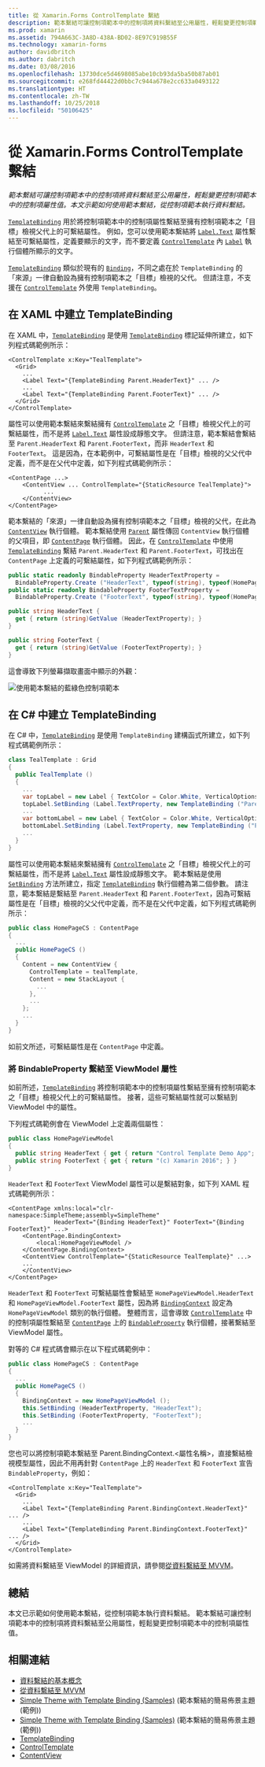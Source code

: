 ```yaml
---
title: 從 Xamarin.Forms ControlTemplate 繫結
description: 範本繫結可讓控制項範本中的控制項將資料繫結至公用屬性，輕鬆變更控制項範本中的控制項屬性值。 本文示範如何使用範本繫結，從控制項範本執行資料繫結。
ms.prod: xamarin
ms.assetid: 794A663C-3A8D-438A-BD02-8E97C919B55F
ms.technology: xamarin-forms
author: davidbritch
ms.author: dabritch
ms.date: 03/08/2016
ms.openlocfilehash: 13730dce5d4698085abe10cb93da5ba50b87ab01
ms.sourcegitcommit: e268fd44422d0bbc7c944a678e2cc633a0493122
ms.translationtype: HT
ms.contentlocale: zh-TW
ms.lasthandoff: 10/25/2018
ms.locfileid: "50106425"
---
```

# <a name="binding-from-a-xamarinforms-controltemplate"></a>從 Xamarin.Forms ControlTemplate 繫結

_範本繫結可讓控制項範本中的控制項將資料繫結至公用屬性，輕鬆變更控制項範本中的控制項屬性值。本文示範如何使用範本繫結，從控制項範本執行資料繫結。_

[`TemplateBinding`](xref:Xamarin.Forms.TemplateBinding) 用於將控制項範本中的控制項屬性繫結至擁有控制項範本之「目標」檢視父代上的可繫結屬性。 例如，您可以使用範本繫結將 [`Label.Text`](xref:Xamarin.Forms.Label.Text) 屬性繫結至可繫結屬性，定義要顯示的文字，而不要定義 [`ControlTemplate`](xref:Xamarin.Forms.ControlTemplate) 內 [`Label`](xref:Xamarin.Forms.Label) 執行個體所顯示的文字。

[`TemplateBinding`](xref:Xamarin.Forms.TemplateBinding) 類似於現有的 [`Binding`](xref:Xamarin.Forms.Binding)，不同之處在於 `TemplateBinding` 的「來源」一律自動設為擁有控制項範本之「目標」檢視的父代。 但請注意，不支援在 [`ControlTemplate`](xref:Xamarin.Forms.ControlTemplate) 外使用 `TemplateBinding`。

## <a name="creating-a-templatebinding-in-xaml"></a>在 XAML 中建立 TemplateBinding

在 XAML 中，[`TemplateBinding`](xref:Xamarin.Forms.TemplateBinding) 是使用 [`TemplateBinding`](xref:Xamarin.Forms.Xaml.TemplateBindingExtension) 標記延伸所建立，如下列程式碼範例所示：

```xaml
<ControlTemplate x:Key="TealTemplate">
  <Grid>
    ...
    <Label Text="{TemplateBinding Parent.HeaderText}" ... />
    ...
    <Label Text="{TemplateBinding Parent.FooterText}" ... />
  </Grid>
</ControlTemplate>
```

屬性可以使用範本繫結來繫結擁有 [`ControlTemplate`](xref:Xamarin.Forms.ControlTemplate) 之「目標」檢視父代上的可繫結屬性，而不是將 [`Label.Text`](xref:Xamarin.Forms.Label.Text) 屬性設成靜態文字。 但請注意，範本繫結會繫結至 `Parent.HeaderText` 和 `Parent.FooterText`，而非 `HeaderText` 和 `FooterText`。 這是因為，在本範例中，可繫結屬性是在「目標」檢視的父父代中定義，而不是在父代中定義，如下列程式碼範例所示：

```xaml
<ContentPage ...>
    <ContentView ... ControlTemplate="{StaticResource TealTemplate}">
          ...
    </ContentView>
</ContentPage>
```

範本繫結的「來源」一律自動設為擁有控制項範本之「目標」檢視的父代，在此為 [`ContentView`](xref:Xamarin.Forms.ContentView) 執行個體。 範本繫結使用 [`Parent`](xref:Xamarin.Forms.Element.Parent) 屬性傳回 `ContentView` 執行個體的父項目，即 [`ContentPage`](xref:Xamarin.Forms.ContentPage) 執行個體。 因此，在 [`ControlTemplate`](xref:Xamarin.Forms.ControlTemplate) 中使用 [`TemplateBinding`](xref:Xamarin.Forms.TemplateBinding) 繫結 `Parent.HeaderText` 和 `Parent.FooterText`，可找出在 `ContentPage` 上定義的可繫結屬性，如下列程式碼範例所示：

```csharp
public static readonly BindableProperty HeaderTextProperty =
  BindableProperty.Create ("HeaderText", typeof(string), typeof(HomePage), "Control Template Demo App");
public static readonly BindableProperty FooterTextProperty =
  BindableProperty.Create ("FooterText", typeof(string), typeof(HomePage), "(c) Xamarin 2016");

public string HeaderText {
  get { return (string)GetValue (HeaderTextProperty); }
}

public string FooterText {
  get { return (string)GetValue (FooterTextProperty); }
}
```

這會導致下列螢幕擷取畫面中顯示的外觀：

![](template-binding-images/teal-theme.png "使用範本繫結的藍綠色控制項範本")

## <a name="creating-a-templatebinding-in-c35"></a>在 C&#35; 中建立 TemplateBinding

在 C# 中，[`TemplateBinding`](xref:Xamarin.Forms.TemplateBinding) 是使用 `TemplateBinding` 建構函式所建立，如下列程式碼範例所示：

```csharp
class TealTemplate : Grid
{
  public TealTemplate ()
  {
    ...
    var topLabel = new Label { TextColor = Color.White, VerticalOptions = LayoutOptions.Center };
    topLabel.SetBinding (Label.TextProperty, new TemplateBinding ("Parent.HeaderText"));
    ...
    var bottomLabel = new Label { TextColor = Color.White, VerticalOptions = LayoutOptions.Center };
    bottomLabel.SetBinding (Label.TextProperty, new TemplateBinding ("Parent.FooterText"));
    ...
  }
}
```

屬性可以使用範本繫結來繫結擁有 [`ControlTemplate`](xref:Xamarin.Forms.ControlTemplate) 之「目標」檢視父代上的可繫結屬性，而不是將 [`Label.Text`](xref:Xamarin.Forms.Label.Text) 屬性設成靜態文字。 範本繫結是使用 [`SetBinding`](xref:Xamarin.Forms.BindableObject.SetBinding(Xamarin.Forms.BindableProperty,Xamarin.Forms.BindingBase)) 方法所建立，指定 [`TemplateBinding`](xref:Xamarin.Forms.TemplateBinding) 執行個體為第二個參數。 請注意，範本繫結是繫結至 `Parent.HeaderText` 和 `Parent.FooterText`，因為可繫結屬性是在「目標」檢視的父父代中定義，而不是在父代中定義，如下列程式碼範例所示：

```csharp
public class HomePageCS : ContentPage
{
  ...
  public HomePageCS ()
  {
    Content = new ContentView {
      ControlTemplate = tealTemplate,
      Content = new StackLayout {
        ...
      },
      ...
    };
    ...
  }
}
```

如前文所述，可繫結屬性是在 `ContentPage` 中定義。

### <a name="binding-a-bindableproperty-to-a-viewmodel-property"></a>將 BindableProperty 繫結至 ViewModel 屬性

如前所述，[`TemplateBinding`](xref:Xamarin.Forms.TemplateBinding) 將控制項範本中的控制項屬性繫結至擁有控制項範本之「目標」檢視父代上的可繫結屬性。 接著，這些可繫結屬性就可以繫結到 ViewModel 中的屬性。

下列程式碼範例會在 ViewModel 上定義兩個屬性：

```csharp
public class HomePageViewModel
{
  public string HeaderText { get { return "Control Template Demo App"; } }
  public string FooterText { get { return "(c) Xamarin 2016"; } }
}
```

`HeaderText` 和 `FooterText` ViewModel 屬性可以是繫結對象，如下列 XAML 程式碼範例所示：

```xaml
<ContentPage xmlns:local="clr-namespace:SimpleTheme;assembly=SimpleTheme"
             HeaderText="{Binding HeaderText}" FooterText="{Binding FooterText}" ...>
    <ContentPage.BindingContext>
        <local:HomePageViewModel />
    </ContentPage.BindingContext>
    <ContentView ControlTemplate="{StaticResource TealTemplate}" ...>
    ...
    </ContentView>
</ContentPage>
```

`HeaderText` 和 `FooterText` 可繫結屬性會繫結至 `HomePageViewModel.HeaderText` 和 `HomePageViewModel.FooterText` 屬性，因為將 [`BindingContext`](xref:Xamarin.Forms.BindableObject.BindingContext) 設定為 `HomePageViewModel` 類別的執行個體。 整體而言，這會導致 [`ControlTemplate`](xref:Xamarin.Forms.ControlTemplate) 中的控制項屬性繫結至 [`ContentPage`](xref:Xamarin.Forms.ContentPage) 上的 [`BindableProperty`](xref:Xamarin.Forms.BindableProperty) 執行個體，接著繫結至 ViewModel 屬性。

對等的 C# 程式碼會顯示在以下程式碼範例中：

```csharp
public class HomePageCS : ContentPage
{
  ...
  public HomePageCS ()
  {
    BindingContext = new HomePageViewModel ();
    this.SetBinding (HeaderTextProperty, "HeaderText");
    this.SetBinding (FooterTextProperty, "FooterText");
    ...
  }
}
```

您也可以將控制項範本繫結至 Parent.BindingContext.<屬性名稱>，直接繫結檢視模型屬性，因此不用再針對 `ContentPage` 上的 `HeaderText` 和 `FooterText` 宣告 `BindableProperty`，例如：

```xaml
<ControlTemplate x:Key="TealTemplate">
  <Grid>
    ...
    <Label Text="{TemplateBinding Parent.BindingContext.HeaderText}" ... />
    ...
    <Label Text="{TemplateBinding Parent.BindingContext.FooterText}" ... />
  </Grid>
</ControlTemplate>
```

如需將資料繫結至 ViewModel 的詳細資訊，請參閱[從資料繫結至 MVVM](~/xamarin-forms/xaml/xaml-basics/data-bindings-to-mvvm.md)。

## <a name="summary"></a>總結

本文已示範如何使用範本繫結，從控制項範本執行資料繫結。 範本繫結可讓控制項範本中的控制項將資料繫結至公用屬性，輕鬆變更控制項範本中的控制項屬性值。

## <a name="related-links"></a>相關連結

- [資料繫結的基本概念](~/xamarin-forms/xaml/xaml-basics/data-binding-basics.md)
- [從資料繫結至 MVVM](~/xamarin-forms/xaml/xaml-basics/data-bindings-to-mvvm.md)
- [Simple Theme with Template Binding (Samples)](https://developer.xamarin.com/samples/xamarin-forms/templates/controltemplates/simplethemewithtemplatebinding/) (範本繫結的簡易佈景主題 (範例))
- [Simple Theme with Template Binding (Samples)](https://developer.xamarin.com/samples/xamarin-forms/templates/controltemplates/simplethemewithtemplatebindingandviewmodel/) (範本繫結的簡易佈景主題 (範例))
- [TemplateBinding](xref:Xamarin.Forms.TemplateBinding)
- [ControlTemplate](xref:Xamarin.Forms.ControlTemplate)
- [ContentView](xref:Xamarin.Forms.ContentView)
